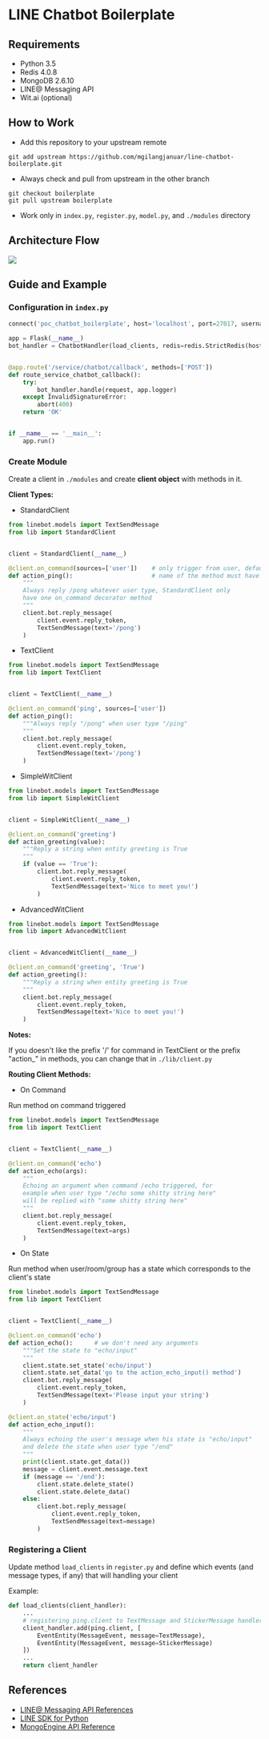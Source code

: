 LINE Chatbot Boilerplate
========================

## Requirements

 - Python 3.5
 - Redis 4.0.8
 - MongoDB 2.6.10
 - LINE@ Messaging API
 - Wit.ai (optional)

## How to Work

 - Add this repository to your upstream remote
```
git add upstream https://github.com/mgilangjanuar/line-chatbot-boilerplate.git
```
 - Always check and pull from upstream in the other branch
```
git checkout boilerplate
git pull upstream boilerplate
```
 - Work only in `index.py`, `register.py`, `model.py`, and `./modules` directory

## Architecture Flow

![](chatbot_architecture.png?raw=true)

## Guide and Example

### Configuration in `index.py`

```python
connect('poc_chatbot_boilerplate', host='localhost', port=27017, username=None, password=None)

app = Flask(__name__)
bot_handler = ChatbotHandler(load_clients, redis=redis.StrictRedis(host='localhost', port=6379, db=0))


@app.route('/service/chatbot/callback', methods=['POST'])
def route_service_chatbot_callback():
    try:
        bot_handler.handle(request, app.logger)
    except InvalidSignatureError:
        abort(400)
    return 'OK'


if __name__ == '__main__':
    app.run()
```

### Create Module

Create a client in `./modules` and create **client object** with methods in it.

**Client Types:**

 - StandardClient

```python
from linebot.models import TextSendMessage
from lib import StandardClient


client = StandardClient(__name__)

@client.on_command(sources=['user'])    # only trigger from user, default: all
def action_ping():                      # name of the method must have "action_" as prefix
    """
    Always reply /pong whatever user type, StandardClient only
    have one on_command decorator method
    """
    client.bot.reply_message(
        client.event.reply_token,
        TextSendMessage(text='/pong')
    )
```

 - TextClient

```python
from linebot.models import TextSendMessage
from lib import TextClient


client = TextClient(__name__)

@client.on_command('ping', sources=['user'])
def action_ping():
    """Always reply "/pong" when user type "/ping"
    """
    client.bot.reply_message(
        client.event.reply_token,
        TextSendMessage(text='/pong')
    )
```

 - SimpleWitClient

```python
from linebot.models import TextSendMessage
from lib import SimpleWitClient


client = SimpleWitClient(__name__)

@client.on_command('greeting')
def action_greeting(value):
    """Reply a string when entity greeting is True
    """
    if (value == 'True'):
        client.bot.reply_message(
            client.event.reply_token,
            TextSendMessage(text='Nice to meet you!')
        )
```

 - AdvancedWitClient

```python
from linebot.models import TextSendMessage
from lib import AdvancedWitClient


client = AdvancedWitClient(__name__)

@client.on_command('greeting', 'True')
def action_greeting():
    """Reply a string when entity greeting is True
    """
    client.bot.reply_message(
        client.event.reply_token,
        TextSendMessage(text='Nice to meet you!')
    )
```

**Notes:**

 If you doesn't like the prefix '/' for command in TextClient or the prefix "action_" in methods, you can change that in `./lib/client.py`

**Routing Client Methods:**

 - On Command

Run method on command triggered

```python
from linebot.models import TextSendMessage
from lib import TextClient


client = TextClient(__name__)

@client.on_command('echo')
def action_echo(args):
    """
    Echoing an argument when command /echo triggered, for 
    example when user type "/echo some shitty string here"
    will be replied with "some shitty string here"
    """
    client.bot.reply_message(
        client.event.reply_token,
        TextSendMessage(text=args)
    )
```

 - On State

Run method when user/room/group has a state which corresponds to the client's state

```python
from linebot.models import TextSendMessage
from lib import TextClient


client = TextClient(__name__)

@client.on_command('echo')
def action_echo():      # we don't need any arguments
    """Set the state to "echo/input"
    """
    client.state.set_state('echo/input')
    client.state.set_data('go to the action_echo_input() method')
    client.bot.reply_message(
        client.event.reply_token,
        TextSendMessage(text='Please input your string')
    )

@client.on_state('echo/input')
def action_echo_input():
    """
    Always echoing the user's message when his state is "echo/input"
    and delete the state when user type "/end"
    """
    print(client.state.get_data())
    message = client.event.message.text
    if (message == '/end'):
        client.state.delete_state()
        client.state.delete_data()
    else:
        client.bot.reply_message(
            client.event.reply_token,
            TextSendMessage(text=message)
        )
```

### Registering a Client

Update method `load_clients` in `register.py` and define which events (and message types, if any) that will handling your client

Example:

```python
def load_clients(client_handler):
    ...
    # registering ping.client to TextMessage and StickerMessage handler
    client_handler.add(ping.client, [
        EventEntity(MessageEvent, message=TextMessage),
        EventEntity(MessageEvent, message=StickerMessage)
    ])
    ...
    return client_handler
```

## References
 - [LINE@ Messaging API References](https://developers.line.me/en/docs/messaging-api/reference/)
 - [LINE SDK for Python](https://github.com/line/line-bot-sdk-python)
 - [MongoEngine API Reference](http://docs.mongoengine.org/apireference.html)

